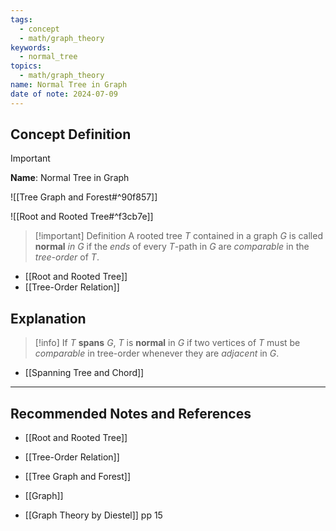 ```yaml
---
tags:
  - concept
  - math/graph_theory
keywords:
  - normal_tree
topics:
  - math/graph_theory
name: Normal Tree in Graph
date of note: 2024-07-09
---
```


## Concept Definition

>[!important]
>**Name**: Normal Tree in Graph

![[Tree Graph and Forest#^90f857]]

![[Root and Rooted Tree#^f3cb7e]]

>[!important] Definition
>A rooted tree $T$ contained in a graph $G$ is called **normal** *in* $G$ if the *ends* of every $T$-path in $G$ are *comparable* in the *tree-order* of $T$.


- [[Root and Rooted Tree]]
- [[Tree-Order Relation]]



## Explanation

>[!info]
>If $T$ **spans** $G$, $T$ is **normal**  in $G$ if two vertices of $T$ must be *comparable* in tree-order whenever they are *adjacent* in $G$.

- [[Spanning Tree and Chord]]




-----------
##  Recommended Notes and References

- [[Root and Rooted Tree]]
- [[Tree-Order Relation]]
- [[Tree Graph and Forest]]
- [[Graph]]

- [[Graph Theory by Diestel]] pp 15